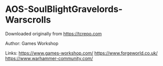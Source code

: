 # AOS-SoulBlightGravelords-Warscrolls
 Downloaded originally from https://tcrepo.com

Author: Games Workshop

Links:
https://www.games-workshop.com/
https://www.forgeworld.co.uk/
https://www.warhammer-community.com/
